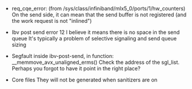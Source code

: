 * req_cqe_error: (from /sys/class/infiniband/mlx5_0/ports/1/hw_counters)
On the send side, it can mean that the send buffer is not registered (and the work request is not "inlined")


* Ibv post send error 12
I believe it means there is no space in the send queue
It's typically a problem of selective signaling and send queue sizing


* Segfault inside ibv-post-send, in function: __memmove_avx_unaligned_erms()
Check the address of the sgl_list. Perhaps you forgot to have it point in the right place?

* Core files
They will not be generated when sanitizers are on